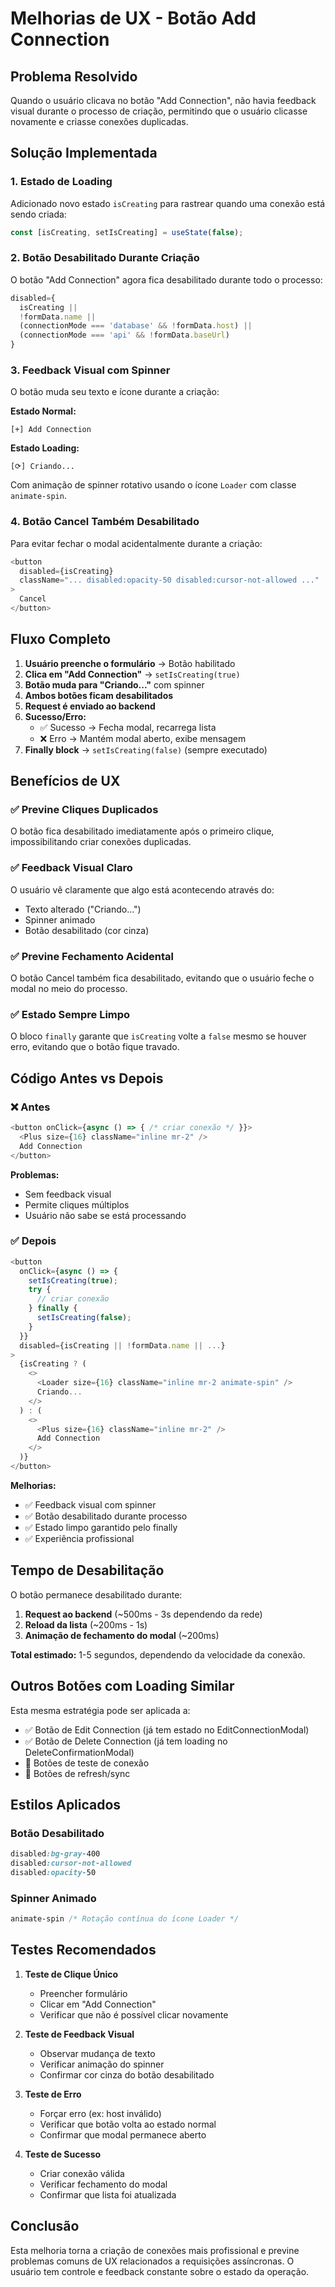 # Melhorias de UX - Botão Add Connection

## Problema Resolvido

Quando o usuário clicava no botão "Add Connection", não havia feedback visual durante o processo de criação, permitindo que o usuário clicasse novamente e criasse conexões duplicadas.

## Solução Implementada

### 1. **Estado de Loading**
Adicionado novo estado `isCreating` para rastrear quando uma conexão está sendo criada:

```typescript
const [isCreating, setIsCreating] = useState(false);
```

### 2. **Botão Desabilitado Durante Criação**
O botão "Add Connection" agora fica desabilitado durante todo o processo:

```typescript
disabled={
  isCreating ||
  !formData.name || 
  (connectionMode === 'database' && !formData.host) ||
  (connectionMode === 'api' && !formData.baseUrl)
}
```

### 3. **Feedback Visual com Spinner**
O botão muda seu texto e ícone durante a criação:

**Estado Normal:**
```
[+] Add Connection
```

**Estado Loading:**
```
[⟳] Criando...
```

Com animação de spinner rotativo usando o ícone `Loader` com classe `animate-spin`.

### 4. **Botão Cancel Também Desabilitado**
Para evitar fechar o modal acidentalmente durante a criação:

```typescript
<button
  disabled={isCreating}
  className="... disabled:opacity-50 disabled:cursor-not-allowed ..."
>
  Cancel
</button>
```

## Fluxo Completo

1. **Usuário preenche o formulário** → Botão habilitado
2. **Clica em "Add Connection"** → `setIsCreating(true)`
3. **Botão muda para "Criando..."** com spinner
4. **Ambos botões ficam desabilitados**
5. **Request é enviado ao backend**
6. **Sucesso/Erro:**
   - ✅ Sucesso → Fecha modal, recarrega lista
   - ❌ Erro → Mantém modal aberto, exibe mensagem
7. **Finally block** → `setIsCreating(false)` (sempre executado)

## Benefícios de UX

### ✅ Previne Cliques Duplicados
O botão fica desabilitado imediatamente após o primeiro clique, impossibilitando criar conexões duplicadas.

### ✅ Feedback Visual Claro
O usuário vê claramente que algo está acontecendo através do:
- Texto alterado ("Criando...")
- Spinner animado
- Botão desabilitado (cor cinza)

### ✅ Previne Fechamento Acidental
O botão Cancel também fica desabilitado, evitando que o usuário feche o modal no meio do processo.

### ✅ Estado Sempre Limpo
O bloco `finally` garante que `isCreating` volte a `false` mesmo se houver erro, evitando que o botão fique travado.

## Código Antes vs Depois

### ❌ Antes
```typescript
<button onClick={async () => { /* criar conexão */ }}>
  <Plus size={16} className="inline mr-2" />
  Add Connection
</button>
```

**Problemas:**
- Sem feedback visual
- Permite cliques múltiplos
- Usuário não sabe se está processando

### ✅ Depois
```typescript
<button 
  onClick={async () => {
    setIsCreating(true);
    try {
      // criar conexão
    } finally {
      setIsCreating(false);
    }
  }}
  disabled={isCreating || !formData.name || ...}
>
  {isCreating ? (
    <>
      <Loader size={16} className="inline mr-2 animate-spin" />
      Criando...
    </>
  ) : (
    <>
      <Plus size={16} className="inline mr-2" />
      Add Connection
    </>
  )}
</button>
```

**Melhorias:**
- ✅ Feedback visual com spinner
- ✅ Botão desabilitado durante processo
- ✅ Estado limpo garantido pelo finally
- ✅ Experiência profissional

## Tempo de Desabilitação

O botão permanece desabilitado durante:
1. **Request ao backend** (~500ms - 3s dependendo da rede)
2. **Reload da lista** (~200ms - 1s)
3. **Animação de fechamento do modal** (~200ms)

**Total estimado:** 1-5 segundos, dependendo da velocidade da conexão.

## Outros Botões com Loading Similar

Esta mesma estratégia pode ser aplicada a:
- ✅ Botão de Edit Connection (já tem estado no EditConnectionModal)
- ✅ Botão de Delete Connection (já tem loading no DeleteConfirmationModal)
- 🔄 Botões de teste de conexão
- 🔄 Botões de refresh/sync

## Estilos Aplicados

### Botão Desabilitado
```css
disabled:bg-gray-400 
disabled:cursor-not-allowed
disabled:opacity-50
```

### Spinner Animado
```css
animate-spin /* Rotação contínua do ícone Loader */
```

## Testes Recomendados

1. **Teste de Clique Único**
   - Preencher formulário
   - Clicar em "Add Connection"
   - Verificar que não é possível clicar novamente

2. **Teste de Feedback Visual**
   - Observar mudança de texto
   - Verificar animação do spinner
   - Confirmar cor cinza do botão desabilitado

3. **Teste de Erro**
   - Forçar erro (ex: host inválido)
   - Verificar que botão volta ao estado normal
   - Confirmar que modal permanece aberto

4. **Teste de Sucesso**
   - Criar conexão válida
   - Verificar fechamento do modal
   - Confirmar que lista foi atualizada

## Conclusão

Esta melhoria torna a criação de conexões mais profissional e previne problemas comuns de UX relacionados a requisições assíncronas. O usuário tem controle e feedback constante sobre o estado da operação.
